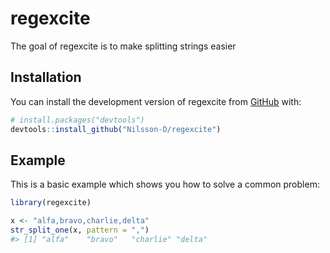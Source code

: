 
<!-- README.md is generated from README.Rmd. Please edit that file -->

# regexcite

<!-- badges: start -->
<!-- badges: end -->

The goal of regexcite is to make splitting strings easier

## Installation

You can install the development version of regexcite from
[GitHub](https://github.com/) with:

``` r
# install.packages("devtools")
devtools::install_github("Nilsson-D/regexcite")
```

## Example

This is a basic example which shows you how to solve a common problem:

``` r
library(regexcite)

x <- "alfa,bravo,charlie,delta"
str_split_one(x, pattern = ",")
#> [1] "alfa"    "bravo"   "charlie" "delta"
```
